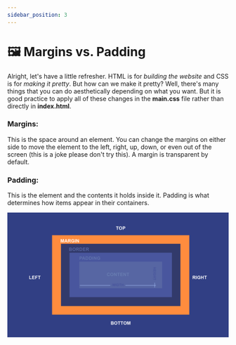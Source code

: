```yaml
---
sidebar_position: 3
---
```


# 🖼️ Margins vs. Padding

Alright, let's have a little refresher. HTML is for *building the website* and CSS is for *making it pretty*. But how can we make it pretty? Well, there's many things that you can do aesthetically depending on what you want. But it is good practice to apply all of these changes in the **main.css** file rather than directly in **index.html**. 

### Margins:

This is the space around an element. You can change the margins on either side to move the element to the left, right, up, down, or even out of the screen (this is a joke please don't try this). A margin is transparent by default.

### Padding:

This is the element and the contents it holds inside it. Padding is what determines how items appear in their containers. 

![explanation](../images/margins.png)